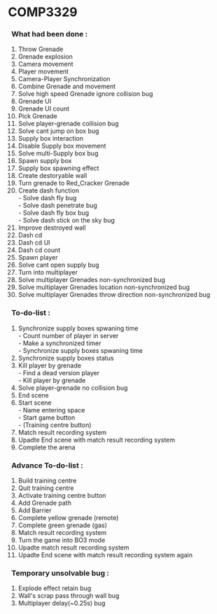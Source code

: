 # COMP3329
### &nbsp;&nbsp;What had been done :
1. Throw Grenade 
2. Grenade explosion
3. Camera movement
4. Player movement
5. Camera-Player Synchronization
6. Combine Grenade and movement
7. Solve high speed Grenade ignore collision bug
8. Grenade UI
9. Grenade UI count
10. Pick Grenade
11. Solve player-grenade collision bug
12. Solve cant jump on box bug
13. Supply box interaction
14. Disable Supply box movement
15. Solve multi-Supply box bug
16. Spawn supply box
17. Supply box spawning effect
18. Create destoryable wall
19. Turn grenade to Red_Cracker Grenade
20. Create dash function
<br/> - Solve dash fly bug
<br/> - Solve dash penetrate bug
<br/> - Solve dash fly box bug
<br/> - Solve dash stick on the sky bug
21. Improve destroyed wall
22. Dash cd
23. Dash cd UI
24. Dash cd count
25. Spawn player
26. Solve cant open supply bug
27. Turn into multiplayer
28. Solve multiplayer Grenades non-synchronized bug 
29. Solve multiplayer Grenades location non-synchronized bug 
30. Solve multiplayer Grenades throw direction non-synchronized bug 
### &nbsp;&nbsp;To-do-list :
1. Synchronize supply boxes spwaning time 
<br/> - Count number of player in server
<br/> - Make a synchronized timer
<br/> - Synchronize supply boxes spwaning time 
2. Synchronize supply boxes status
3. Kill player by grenade
<br /> - Find a dead version player
<br /> - Kill player by grenade
4. Solve player-grenade no collision bug
5. End scene
6. Start scene 
<br /> - Name entering space
<br /> - Start game button
<br /> - (Training centre button)
7. Match result recording system 
8. Upadte End scene with match result recording system 
9. Complete the arena
### &nbsp;&nbsp;Advance To-do-list :
1. Build training centre
2. Quit training centre
3. Activate training centre button 
4. Add Grenade path 
5. Add Barrier
6. Complete yellow grenade (remote)
7. Complete green grenade (gas)
8. Match result recording system 
9. Turn the game into BO3 mode
10. Upadte match result recording system
11. Upadte End scene with match result recording system again 
### &nbsp;&nbsp;Temporary unsolvable bug :
1. Explode effect retain bug
2. Wall's scrap pass through wall bug 
3. Multiplayer delay(~0.25s) bug
